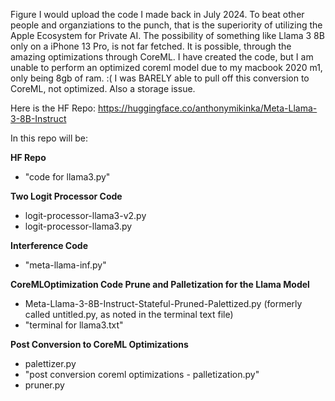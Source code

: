 Figure I would upload the code I made back in July 2024. 
To beat other people and organziations to the punch, that is the superiority of utilizing the Apple Ecosystem for Private AI.
The possibility of something like Llama 3 8B only on a iPhone 13 Pro, is not far fetched. It is possible, through the amazing optimizations through CoreML.
I have created the code, but I am unable to perform an optimized coreml model due to my macbook 2020 m1, only being 8gb of ram. :(
I was BARELY able to pull off this conversion to CoreML, not optimized. Also a storage issue.


Here is the HF Repo:
https://huggingface.co/anthonymikinka/Meta-Llama-3-8B-Instruct

In this repo will be:

**HF Repo**
   - "code for llama3.py"

**Two Logit Processor Code**
   - logit-processor-llama3-v2.py
   - logit-processor-llama3.py

**Interference Code**
   - "meta-llama-inf.py"
     
**CoreMLOptimization Code Prune and Palletization for the Llama Model**
- Meta-Llama-3-8B-Instruct-Stateful-Pruned-Palettized.py (formerly called untitled.py, as noted in the terminal text file)
- "terminal for llama3.txt"

**Post Conversion to CoreML Optimizations**
- palettizer.py
- "post conversion coreml optimizations - palletization.py"
- pruner.py
